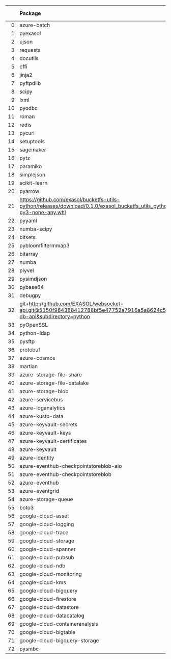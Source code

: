 <!-- markdown-link-check-disable -->

|    | Package                                                                                                                       | Version in 4.1.0     | Version in 4.2.0     | Status   |
|---:|:------------------------------------------------------------------------------------------------------------------------------|:---------------------|:---------------------|:---------|
|  0 | azure-batch                                                                                                                   | 11.0.0               | 11.0.0               |          |
|  1 | pyexasol                                                                                                                      | 0.23.3               | 0.23.3               |          |
|  2 | ujson                                                                                                                         | 5.1.0                | 5.1.0                |          |
|  3 | requests                                                                                                                      | 2.27.1               | 2.27.1               |          |
|  4 | docutils                                                                                                                      | 0.18.1               | 0.18.1               |          |
|  5 | cffi                                                                                                                          | 1.15.0               | 1.15.0               |          |
|  6 | jinja2                                                                                                                        | 3.0.3                | 3.0.3                |          |
|  7 | pyftpdlib                                                                                                                     | 1.5.6                | 1.5.6                |          |
|  8 | scipy                                                                                                                         | 1.6.2                | 1.6.2                |          |
|  9 | lxml                                                                                                                          | 4.7.1                | 4.7.1                |          |
| 10 | pyodbc                                                                                                                        | 4.0.32               | 4.0.32               |          |
| 11 | roman                                                                                                                         | 3.3                  | 3.3                  |          |
| 12 | redis                                                                                                                         | 4.1.0                | 4.1.0                |          |
| 13 | pycurl                                                                                                                        | 7.44.1               | 7.44.1               |          |
| 14 | setuptools                                                                                                                    | 60.5.0               | 60.5.0               |          |
| 15 | sagemaker                                                                                                                     | 2.72.3               | 2.72.3               |          |
| 16 | pytz                                                                                                                          | 2021.3               | 2021.3               |          |
| 17 | paramiko                                                                                                                      | 2.9.2                | 2.9.2                |          |
| 18 | simplejson                                                                                                                    | 3.17.6               | 3.17.6               |          |
| 19 | scikit-learn                                                                                                                  | 1.0.2                | 1.0.2                |          |
| 20 | pyarrow                                                                                                                       | 6.0.1                | 6.0.1                |          |
| 21 | https://github.com/exasol/bucketfs-utils-python/releases/download/0.1.0/exasol_bucketfs_utils_python-0.1.0-py3-none-any.whl   | No version specified | No version specified |          |
| 22 | pyyaml                                                                                                                        | 6.0                  | 6.0                  |          |
| 23 | numba-scipy                                                                                                                   | 0.3.0                | 0.3.0                |          |
| 24 | bitsets                                                                                                                       | 0.8.3                | 0.8.3                |          |
| 25 | pybloomfiltermmap3                                                                                                            | 0.5.5                | 0.5.5                |          |
| 26 | bitarray                                                                                                                      | 2.3.5                | 2.3.5                |          |
| 27 | numba                                                                                                                         | 0.55.0               | 0.55.0               |          |
| 28 | plyvel                                                                                                                        | 1.4.0                | 1.4.0                |          |
| 29 | pysimdjson                                                                                                                    | 4.0.3                | 4.0.3                |          |
| 30 | pybase64                                                                                                                      | 1.2.1                | 1.2.1                |          |
| 31 | debugpy                                                                                                                       | 1.5.1                | 1.5.1                |          |
| 32 | git+http://github.com/EXASOL/websocket-api.git@5150f964388412788bf5e47752a7916a5a8624c5#egg=exasol-db-api&subdirectory=python | No version specified | No version specified |          |
| 33 | pyOpenSSL                                                                                                                     | 21.0.0               | 21.0.0               |          |
| 34 | python-ldap                                                                                                                   | 3.4.0                | 3.4.0                |          |
| 35 | pysftp                                                                                                                        | 0.2.9                | 0.2.9                |          |
| 36 | protobuf                                                                                                                      | 3.19.3               | 3.19.3               |          |
| 37 | azure-cosmos                                                                                                                  | 4.2.0                | 4.2.0                |          |
| 38 | martian                                                                                                                       | 1.4                  | 1.4                  |          |
| 39 | azure-storage-file-share                                                                                                      | 12.6.0               | 12.6.0               |          |
| 40 | azure-storage-file-datalake                                                                                                   | 12.5.0               | 12.5.0               |          |
| 41 | azure-storage-blob                                                                                                            | 12.9.0               | 12.9.0               |          |
| 42 | azure-servicebus                                                                                                              | 7.5.0                | 7.5.0                |          |
| 43 | azure-loganalytics                                                                                                            | 0.1.1                | 0.1.1                |          |
| 44 | azure-kusto-data                                                                                                              | 2.3.2                | 2.3.2                |          |
| 45 | azure-keyvault-secrets                                                                                                        | 4.3.0                | 4.3.0                |          |
| 46 | azure-keyvault-keys                                                                                                           | 4.4.0                | 4.4.0                |          |
| 47 | azure-keyvault-certificates                                                                                                   | 4.3.0                | 4.3.0                |          |
| 48 | azure-keyvault                                                                                                                | 4.1.0                | 4.1.0                |          |
| 49 | azure-identity                                                                                                                | 1.6.1                | 1.6.1                |          |
| 50 | azure-eventhub-checkpointstoreblob-aio                                                                                        | 1.1.4                | 1.1.4                |          |
| 51 | azure-eventhub-checkpointstoreblob                                                                                            | 1.1.4                | 1.1.4                |          |
| 52 | azure-eventhub                                                                                                                | 5.7.0                | 5.7.0                |          |
| 53 | azure-eventgrid                                                                                                               | 4.7.1                | 4.7.1                |          |
| 54 | azure-storage-queue                                                                                                           | 12.1.6               | 12.1.6               |          |
| 55 | boto3                                                                                                                         | 1.20.37              | 1.20.37              |          |
| 56 | google-cloud-asset                                                                                                            | 3.7.1                | 3.7.1                |          |
| 57 | google-cloud-logging                                                                                                          | 2.7.0                | 2.7.0                |          |
| 58 | google-cloud-trace                                                                                                            | 1.5.1                | 1.5.1                |          |
| 59 | google-cloud-storage                                                                                                          | 2.0.0                | 2.0.0                |          |
| 60 | google-cloud-spanner                                                                                                          | 3.12.1               | 3.12.1               |          |
| 61 | google-cloud-pubsub                                                                                                           | 2.9.0                | 2.9.0                |          |
| 62 | google-cloud-ndb                                                                                                              | 1.11.1               | 1.11.1               |          |
| 63 | google-cloud-monitoring                                                                                                       | 2.8.0                | 2.8.0                |          |
| 64 | google-cloud-kms                                                                                                              | 2.10.1               | 2.10.1               |          |
| 65 | google-cloud-bigquery                                                                                                         | 2.32.0               | 2.32.0               |          |
| 66 | google-cloud-firestore                                                                                                        | 2.3.4                | 2.3.4                |          |
| 67 | google-cloud-datastore                                                                                                        | 1.15.3               | 1.15.3               |          |
| 68 | google-cloud-datacatalog                                                                                                      | 3.6.2                | 3.6.2                |          |
| 69 | google-cloud-containeranalysis                                                                                                | 2.6.3                | 2.6.3                |          |
| 70 | google-cloud-bigtable                                                                                                         | 2.4.0                | 2.4.0                |          |
| 71 | google-cloud-bigquery-storage                                                                                                 | 2.11.0               | 2.11.0               |          |
| 72 | pysmbc                                                                                                                        | 1.0.23               | 1.0.23               |          |